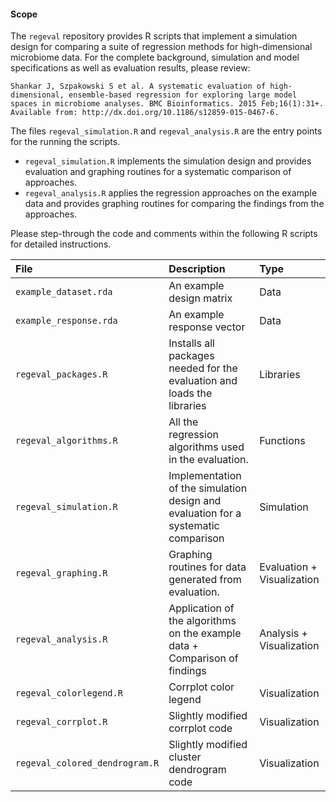 #### Scope
The `regeval` repository provides R scripts that implement a simulation design for comparing a suite of regression methods for high-dimensional microbiome data. For the complete background, simulation and model specifications as well as evaluation results, please review:

```
Shankar J, Szpakowski S et al. A systematic evaluation of high-dimensional, ensemble-based regression for exploring large model spaces in microbiome analyses. BMC Bioinformatics. 2015 Feb;16(1):31+. Available from: http://dx.doi.org/10.1186/s12859-015-0467-6.
```

The files `regeval_simulation.R` and `regeval_analysis.R` are the entry points for the running the scripts.

* `regeval_simulation.R` implements the simulation design and provides evaluation and graphing routines for a systematic comparison of approaches.
* `regeval_analysis.R` applies the regression approaches on the example data and provides graphing routines for comparing the findings from the approaches.

Please step-through the code and comments within the following R scripts for detailed instructions.

| File       | Description  | Type |
|:----------|:-----------------|:----|
|`example_dataset.rda`    | An example design matrix| Data |
|`example_response.rda` | An example response vector| Data |
|`regeval_packages.R`| Installs all packages needed for the evaluation and loads the libraries | Libraries |
|`regeval_algorithms.R` | All the regression algorithms used in the evaluation. | Functions |
|`regeval_simulation.R`| Implementation of the simulation design and evaluation for a systematic comparison| Simulation |
|`regeval_graphing.R`| Graphing routines for data generated from evaluation. | Evaluation + Visualization |
|`regeval_analysis.R` | Application of the algorithms on the example data + Comparison of findings | Analysis + Visualization|
|`regeval_colorlegend.R` | Corrplot color legend | Visualization |
|`regeval_corrplot.R`| Slightly modified corrplot code |  Visualization |
|`regeval_colored_dendrogram.R` | Slightly modified cluster dendrogram code | Visualization |
